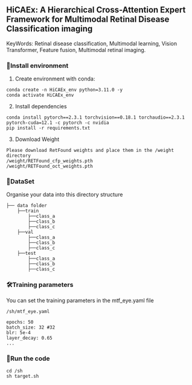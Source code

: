 ## HiCAEx: A Hierarchical Cross-Attention Expert Framework for Multimodal Retinal Disease Classification imaging

KeyWords: Retinal disease classification, Multimodal learning, Vision Transformer, Feature fusion, Multimodal retinal imaging.
### 🔧Install environment
1. Create environment with conda:
```
conda create -n HiCAEx_env python=3.11.0 -y
conda activate HiCAEx_env
```

2. Install dependencies
```
conda install pytorch==2.3.1 torchvision==0.18.1 torchaudio==2.3.1 pytorch-cuda=12.1 -c pytorch -c nvidia
pip install -r requirements.txt
```

3. Download Weight
```
Please download RetFound weights and place them in the /weight directory
/weight/RETFound_cfp_weights.pth
/weight/RETFound_oct_weights.pth
```
### 📝DataSet
Organise your data into this directory structure
```
├── data folder
    ├──train
        ├──class_a
        ├──class_b
        ├──class_c
    ├──val
        ├──class_a
        ├──class_b
        ├──class_c
    ├──test
        ├──class_a
        ├──class_b
        ├──class_c
``` 

### 🛠️Training parameters
You can set the training parameters in the mtf_eye.yaml file
```
/sh/mtf_eye.yaml

epochs: 50
batch_size: 32 #32
blr: 5e-4
layer_decay: 0.65
...
```

### 🌱Run the code
```
cd /sh
sh target.sh
```

